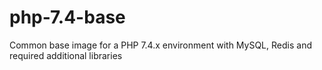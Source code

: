 # php-7.4-base
Common base image for a PHP 7.4.x environment with MySQL, Redis and required additional libraries
